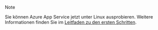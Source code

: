 > [!NOTE]
> Sie können Azure App Service jetzt unter Linux ausprobieren. Weitere Informationen finden Sie im [Leitfaden zu den ersten Schritten](../articles/app-service/app-service-linux-readme.md).
> 
> 



<!--HONumber=Nov16_HO2-->


